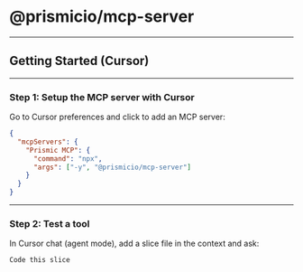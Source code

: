 # @prismicio/mcp-server

---

## Getting Started (Cursor)

---

### Step 1: Setup the MCP server with Cursor

Go to Cursor preferences and click to add an MCP server:

```json
{
  "mcpServers": {
    "Prismic MCP": {
      "command": "npx",
      "args": ["-y", "@prismicio/mcp-server"]
    }
  }
}
```

---

### Step 2: Test a tool

In Cursor chat (agent mode), add a slice file in the context and ask:

```
Code this slice
```
